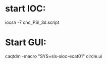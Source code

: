 # start IOC:
iocsh -7 cnc_PSI_3d.script 

# Start GUI:
caqtdm -macro "SYS=sls-sioc-ecat01" circle.ui


